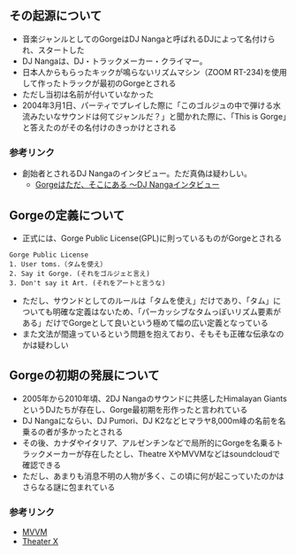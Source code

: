## その起源について

- 音楽ジャンルとしてのGorgeはDJ Nangaと呼ばれるDJによって名付けられ、スタートした
- DJ Nangaは、DJ・トラックメーカー・クライマー。
- 日本人からもらったキックが鳴らないリズムマシン（ZOOM RT-234)を使用して作ったトラックが最初のGorgeとされる
- ただし当初は名前が付いていなかった
- 2004年3月1日、パーティでプレイした際に「このゴルジュの中で弾ける水流みたいなサウンドは何てジャンルだ？」と聞かれた際に、「This is Gorge」と答えたのがその名付けのきっかけとされる

### 参考リンク
- 創始者とされるDJ Nangaのインタビュー。ただ真偽は疑わしい。
  - [Gorgeはただ、そこにある 〜DJ Nangaインタビュー](http://gorge.in/2010/12/gorge%E3%81%AF%E3%81%9F%E3%81%A0%E3%80%81%E3%81%9D%E3%81%93%E3%81%AB%E3%81%82%E3%82%8B-%E3%80%9Cdj-nanga%E3%82%A4%E3%83%B3%E3%82%BF%E3%83%93%E3%83%A5%E3%83%BC/)
  
## Gorgeの定義について
- 正式には、Gorge Public License(GPL)に則っているものがGorgeとされる

```
Gorge Public License
1. User toms.（タムを使え）
2. Say it Gorge. (それをゴルジェと言え)
3. Don't say it Art. (それをアートと言うな)
```

- ただし、サウンドとしてのルールは「タムを使え」だけであり、「タム」についても明確な定義はないため、「パーカッシブなタムっぽいリズム要素がある」だけでGorgeとして良いという極めて幅の広い定義となっている
- また文法が間違っているという問題を抱えており、そもそも正確な伝承なのかは疑わしい

## Gorgeの初期の発展について
- 2005年から2010年頃、2DJ Nangaのサウンドに共感したHimalayan GiantsというDJたちが存在し、Gorge最初期を形作ったと言われている
- DJ Nangaにならい、DJ Pumori、DJ K2などヒマラヤ8,000m峰の名前を名乗るの者が多かったとされる
- その後、カナダやイタリア、アルゼンチンなどで局所的にGorgeを名乗るトラックメーカーが存在したとし、Theatre XやMVVMなどはsoundcloudで確認できる
- ただし、あまりも消息不明の人物が多く、この頃に何が起こっていたのかはさらなる謎に包まれている

### 参考リンク
- [MVVM](https://soundcloud.com/mvvm)
- [Theater X](https://soundcloud.com/theaterx)



